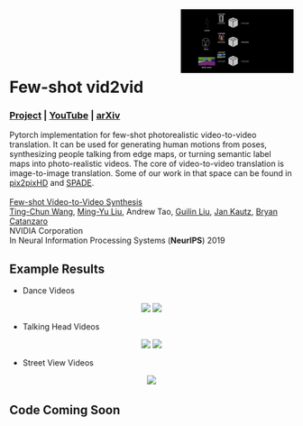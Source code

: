 <img src='imgs/illustration.gif' align="right" width=200>

<br><br><br><br>

# Few-shot vid2vid
### [Project](https://nvlabs.github.io/few-shot-vid2vid/) | [YouTube](https://youtu.be/8AZBuyEuDqc) | [arXiv](https://arxiv.org/)

Pytorch implementation for few-shot photorealistic video-to-video translation. It can be used for generating human motions from poses, synthesizing people talking from edge maps, or turning semantic label maps into photo-realistic videos. The core of video-to-video translation is image-to-image translation. Some of our work in that space can be found in [pix2pixHD](https://github.com/NVIDIA/pix2pixHD) and [SPADE](https://github.com/NVlabs/SPADE). <br><br>
[Few-shot Video-to-Video Synthesis](https://nvlabs.github.io/few-shot-vid2vid/)  
 [Ting-Chun Wang](https://tcwang0509.github.io/), [Ming-Yu Liu](http://mingyuliu.net/), Andrew Tao, [Guilin Liu](https://liuguilin1225.github.io/), [Jan Kautz](http://jankautz.com/), [Bryan Catanzaro](http://catanzaro.name/)  
 NVIDIA Corporation  
 In Neural Information Processing Systems (**NeurIPS**) 2019  

## Example Results
- Dance Videos
<p align='center'>
  <img src='imgs/dance.gif' width='400'/>
  <img src='imgs/statue.gif' width='400'/>
</p>

- Talking Head Videos
<p align='center'>
  <img src='imgs/face.gif' width='400'/>
  <img src='imgs/mona_lisa.gif' width='400'/>
</p>

- Street View Videos
<p align='center'>
  <img src='imgs/street.gif' width='400'/>  
</p>

## Code Coming Soon